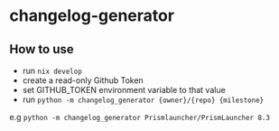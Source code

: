 # changelog-generator

## How to use

- run `nix develop`
- create a read-only Github Token
- set GITHUB_TOKEN environment variable to that value
- run `python -m changelog_generator {owner}/{repo} {milestone}`

e.g `python -m changelog_generator Prismlauncher/PrismLauncher 8.3`
